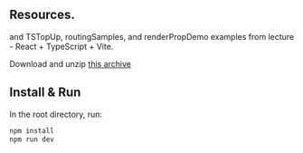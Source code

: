 
## Resources.

 and TSTopUp, routingSamples, and renderPropDemo examples from lecture - React + TypeScript + Vite.

Download and unzip [this archive][code]



## Install & Run

In the root directory, run:

```bash
npm install
npm run dev
```




[code]: ./archives/archive.zip
